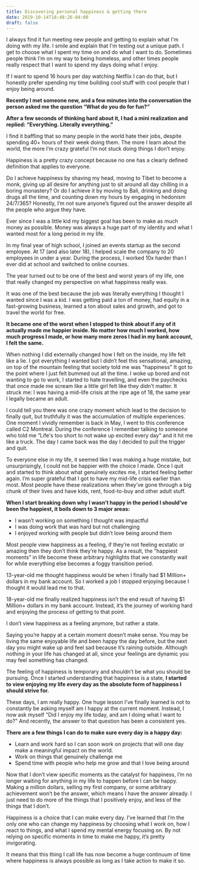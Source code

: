 ```yaml
---
title: Discovering personal happiness & getting there
date: 2019-10-14T18:48:26-04:00
draft: false
---
```


I always find it fun meeting new people and getting to explain what I'm doing with my life. I smile and explain that I'm testing out a unique path. I get to choose what I spent my time on and do what I want to do. Sometimes people think I’m on my way to being homeless, and other times people really respect that I want to spend my days doing what I enjoy.

If I want to spend 16 hours per day watching Netflix I can do that, but I honestly prefer spending my time building cool stuff with cool people that I enjoy being around.

**Recently I met someone new, and a few minutes into the conversation the person asked me the question “What do you do for fun?”**

**After a few seconds of thinking hard about it, I had a mini realization and replied: “Everything. Literally everything.”**

I find it baffling that so many people in the world hate their jobs, despite spending 40+ hours of their week doing them. The more I learn about the world, the more I’m crazy grateful I’m not stuck doing things I don’t enjoy.

Happiness is a pretty crazy concept because no one has a clearly defined definition that applies to everyone.

Do I achieve happiness by shaving my head, moving to Tibet to become a monk, giving up all desire for anything just to sit around all day chilling in a boring monastery? Or do I achieve it by moving to Bali, drinking and doing drugs all the time, and counting down my hours by engaging in hedonism 24/7/365? Honestly, I’m not sure anyone’s figured out the answer despite all the people who argue they have.

Ever since I was a little kid my biggest goal has been to make as much money as possible. Money was always a huge part of my identity and what I wanted most for a long period in my life.

In my final year of high school, I joined an events startup as the second employee. At 17 (and also later 18), I helped scale the company to 20 employees in under a year. During the process, I worked 10x harder than I ever did at school and switched to online courses.

The year turned out to be one of the best and worst years of my life, one that really changed my perspective on what happiness really was.

It was one of the best because the job was literally everything I thought I wanted since I was a kid. I was getting paid a ton of money, had equity in a fast-growing business, learned a ton about sales and growth, and got to travel the world for free.

**It became one of the worst when I stopped to think about if any of it actually made me happier inside. No matter how much I worked, how much progress I made, or how many more zeros I had in my bank account, I felt the same.**

When nothing I did externally changed how I felt on the inside, my life felt like a lie. I got everything I wanted but I didn’t feel this sensational, amazing, on top of the mountain feeling that society told me was "happiness" It got to the point where I just felt bummed out all the time. I woke up bored and not wanting to go to work, I started to hate travelling, and even the paychecks that once made me scream like a little girl felt like they didn’t matter. It struck me: I was having a mid-life crisis at the ripe age of 18, the same year I legally became an adult.

I could tell you there was one crazy moment which lead to the decision to finally quit, but truthfully it was the accumulation of multiple experiences. One moment I vividly remember is back in May, I went to this conference called C2 Montreal. During the conference I remember talking to someone who told me “Life's too short to not wake up excited every day" and it hit me like a truck. The day I came back was the day I decided to pull the trigger and quit.

To everyone else in my life, it seemed like I was making a huge mistake, but unsurprisingly, I could not be happier with the choice I made. Once I quit and started to think about what genuinely excites me, I started feeling better again. I’m super grateful that I got to have my mid-life crisis earlier than most. Most people have these realizations when they’ve gone through a big chunk of their lives and have kids, rent, food-to-buy and other adult stuff.

**When I start breaking down why I wasn’t happy in the period I should’ve been the happiest, it boils down to 3 major areas:**

- I wasn’t working on something I thought was impactful
- I was doing work that was hard but not challenging
- I enjoyed working with people but didn’t love being around them

Most people view happiness as a feeling, if they’re not feeling ecstatic or amazing then they don’t think they’re happy. As a result, the "happiest moments” in life become these arbitrary highlights that we constantly wait for while everything else becomes a foggy transition period.

13-year-old me thought happiness would be when I finally had \$1 Million+ dollars in my bank account. So I worked a job I stopped enjoying because I thought it would lead me to that.

18-year-old me finally realized happiness isn’t the end result of having \$1 Million+ dollars in my bank account. Instead, it’s the journey of working hard and enjoying the process of getting to that point.

I don’t view happiness as a feeling anymore, but rather a state.

Saying you’re happy at a certain moment doesn’t make sense. You may be living the same enjoyable life and been happy the day before, but the next day you might wake up and feel sad because it’s raining outside. Although nothing in your life has changed at all, since your feelings are dynamic you may feel something has changed.

The feeling of happiness is temporary and shouldn’t be what you should be pursuing. Once I started understanding that happiness is a state, **I started to view enjoying my life every day as the absolute form of happiness I should strive for.**

These days, I am really happy. One huge lesson I’ve finally learned is not to constantly be asking myself am I happy at the current moment. Instead, I now ask myself "Did I enjoy my life today, and am I doing what I want to do?" And recently, the answer to that question has been a consistent yes.

**There are a few things I can do to make sure every day is a happy day:**

- Learn and work hard so I can soon work on projects that will one day make a meaningful impact on the world.
- Work on things that genuinely challenge me
- Spend time with people who help me grow and that I love being around

Now that I don’t view specific moments as the catalyst for happiness, I’m no longer waiting for anything in my life to happen before I can be happy. Making a million dollars, selling my first company, or some arbitrary achievement won’t be the answer, which means I have the answer already. I just need to do more of the things that I positively enjoy, and less of the things that I don’t.

Happiness is a choice that I can make every day. I’ve learned that I’m the only one who can change my happiness by choosing what I work on, how I react to things, and what I spend my mental energy focusing on. By not relying on specific moments in time to make me happy, it’s pretty invigorating.

It means that this thing I call life has now become a huge continuum of time where happiness is always possible as long as I take action to make it so.

